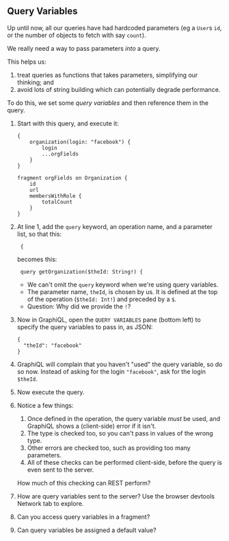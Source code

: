 ## Query Variables

Up until now, all our queries have had hardcoded parameters
(eg a `User`s `id`, or the number of objects to fetch
with say `count`).

We really need a way to pass parameters _into_ a query.

This helps us:

1. treat queries as functions that takes parameters, simplifying our thinking; and
2. avoid lots of string building which can potentially degrade performance.

To do this, we set some _query variables_ and then reference them in the query.

1.  Start with this query, and execute it:

        {
            organization(login: "facebook") {
                login
                ...orgFields
            }
        }

        fragment orgFields on Organization {
            id
            url
            membersWithRole {
                totalCount
            }
        }

2.  At line 1, add the `query` keyword, an operation name, and a parameter list, so that this:

         {

    becomes this:

         query getOrganization($theId: String!) {

    - We can't omit the `query` keyword when we're using query variables.
    - The parameter name, `theId`, is chosen by us. It is defined at the top of the operation (`$theId: Int!`) and preceded by a `$`.
    - Question: Why did we provide the `!`?

3.  Now in GraphiQL, open the `QUERY VARIABLES` pane (bottom left) to specify the query variables to pass in, as JSON:

        {
          "theId": "facebook"
        }

4.  GraphiQL will complain that you haven't "used" the query variable, so do so now. Instead of asking for the login `"facebook"`, ask for the login `$theId`.

5.  Now execute the query.

6.  Notice a few things:

    1. Once defined in the operation, the query variable _must_ be used, and GraphiQL shows a (client-side) error if it isn't.
    2. The type is checked too, so you can't pass in values of the wrong type.
    3. Other errors are checked too, such as providing too many parameters.
    4. All of these checks can be performed client-side, before the query is even sent to the server.

    How much of this checking can REST perform?

7.  How are query variables sent to the server?
    Use the browser devtools Network tab to explore.

8.  Can you access query variables in a fragment?

9.  Can query variables be assigned a default value?
